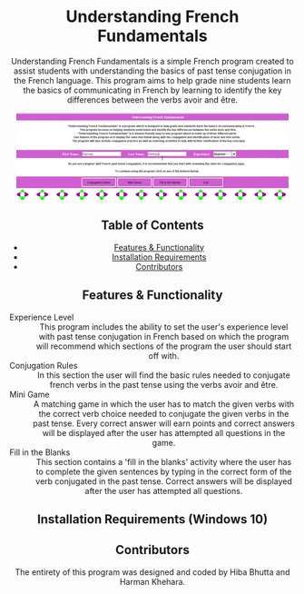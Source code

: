 <h1 align="center">Understanding French Fundamentals</h1>

<p align="center">Understanding French Fundamentals is a simple French program created to assist students with understanding the basics of past tense conjugation in the French language. This program aims to help grade nine students learn the basics of communicating in French by learning to identify the key differences between the verbs avoir and être. </p>

<p align="center">
  <img width="480" height="154" src="french_project.gif">
</p>

<h2 align="center">Table of Contents</h2>

<p align="center">
  <ul>
<li align="center"><a href="https://github.com/harman-khehara/Understanding-French-Fundamentals#features--functionality">Features & Functionality</a></li>
<li align="center"><a href="https://github.com/harman-khehara/Understanding-French-Fundamentals#installation-requirements-windows-10">Installation Requirements</a></li>
<li align="center"><a href="https://github.com/harman-khehara/Understanding-French-Fundamentals#contributors">Contributors</a></li>
    </ul>
</p>

<h2 align="center">Features & Functionality</h2>

<p align="center">
  <dl>
    <dt>Experience Level</dt>
    <dd align="center">This program includes the ability to set the user's experience level with past tense conjugation in French based on which the program will recommend which sections of the program the user should start off with. </dd>
    <dt>Conjugation Rules</dt>
    <dd align="center">In this section the user will find the basic rules needed to conjugate french verbs in the past tense using the verbs avoir and être.</dd>
    <dt>Mini Game</dt>
    <dd align="center">A matching game in which the user has to match the given verbs with the correct verb choice needed to conjugate the given verbs in the past tense. Every correct answer will earn points and correct answers will be displayed after the user has attempted all questions in the game.</dd>
    <dt>Fill in the Blanks</dt>
    <dd align="center">This section contains a 'fill in the blanks' activity where the user has to complete the given sentences by typing in the correct form of the verb conjugated in the past tense. Correct answers will be displayed after the user has attempted all questions.</dd>
  </dl>
</p>

<h2 align="center">Installation Requirements (Windows 10)</h2>

<h2 align="center">Contributors</h2>

<p align="center">The entirety of this program was designed and coded by Hiba Bhutta and Harman Khehara.</p>
